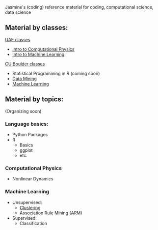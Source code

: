 Jasmine's (coding) reference material for coding, computational science, data science


## Material by classes:

[UAF classes](UAF.md)
- [Intro to Computational Physics](UAF-CompPhys/UAF-CompPhys.md)
- [Intro to Machine Learning](UAF-ML-Module/UAF-ML-Module.md)

[CU Boulder classes](CUB.md)
- Statistical Programming in R (coming soon)
- [Data Mining](CUB-DataMining/DataMining.md)
- [Machine Learning](CUB-ML/CUB-ML.md)

## Material by topics:
(Organizing soon)

### Language basics:

- Python Packages
- R
    - Basics
    - ggplot
    - etc.

### Computational Physics

- Nonlinear Dynamics

### Machine Learning

- Unsupervised:
    - [Clustering](Clustering.md)
    - Association Rule Mining (ARM)
- Supervised:
    - Classification
    